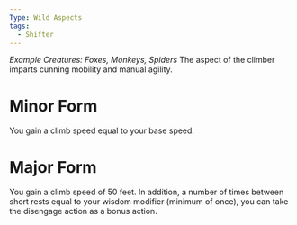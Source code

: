 ```yaml
---
Type: Wild Aspects
tags:
  - Shifter
---
```

*Example Creatures: Foxes, Monkeys, Spiders*
The aspect of the climber imparts cunning mobility and manual agility.

# Minor Form
You gain a climb speed equal to your base speed.

# Major Form
You gain a climb speed of 50 feet. In addition, a number of times between short rests equal to your wisdom modifier (minimum of once), you can take the disengage action as a bonus action.